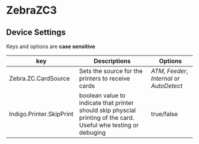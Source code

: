 ﻿# ZebraZC3

## Device Settings

Keys and options are **case sensitive**

| key| Descriptions| Options |
|-------|----------|---------|
|Zebra.ZC.CardSource| Sets the source for the printers to receive cards | _ATM_, _Feeder_, _Internal_ or _AutoDetect_ |
|Indigo.Printer.SkipPrint| boolean value to indicate that printer should skip physcial printing of the card. Useful whe testing or debuging| true/false|